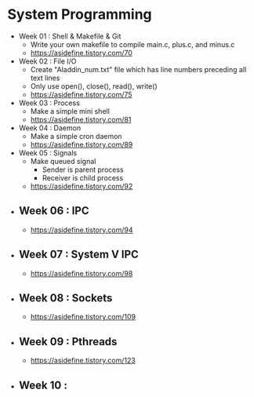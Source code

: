 # System Programming

- Week 01 : Shell & Makefile & Git
  - Write your own makefile to compile main.c, plus.c, and minus.c
  - https://asidefine.tistory.com/70 
- Week 02 : File I/O
  - Create "Aladdin_num.txt" file which has line numbers preceding all text lines
  - Only use open(), close(), read(), write()
  - https://asidefine.tistory.com/75
- Week 03 : Process
  - Make a simple mini shell
  - https://asidefine.tistory.com/81
- Week 04 : Daemon
  - Make a simple cron daemon
  - https://asidefine.tistory.com/89
- Week 05 : Signals
  - Make queued signal 
    - Sender is parent process
    - Receiver is child process
  - https://asidefine.tistory.com/92
- Week 06 : IPC
  -   
  - https://asidefine.tistory.com/94  
- Week 07 : System V IPC
  - 
  - https://asidefine.tistory.com/98
- Week 08 : Sockets
  -
  - https://asidefine.tistory.com/109
- Week 09 : Pthreads
  - 
  - https://asidefine.tistory.com/123
- Week 10 :
  - 

